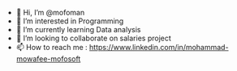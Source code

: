 - 👋 Hi, I’m @mofoman
- 👀 I’m interested in Programming
- 🌱 I’m currently learning Data analysis
- 💞️ I’m looking to collaborate on salaries project
- 📫 How to reach me : https://www.linkedin.com/in/mohammad-mowafee-mofosoft
<!---
mofoman/mofoman is a ✨ special ✨ repository because its `README.md` (this file) appears on your GitHub profile.
You can click the Preview link to take a look at your changes.
--->
